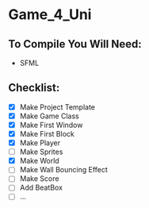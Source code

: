 # Game_4_Uni

## To Compile You Will Need: ##
- SFML

## Checklist: ##
- [x] Make Project Template
- [x] Make Game Class
- [x] Make First Window
- [x] Make First Block
- [X] Make Player
- [ ] Make Sprites
- [x] Make World
- [ ] Make Wall Bouncing Effect
- [ ] Make Score
- [ ] Add BeatBox
- [ ] ...
